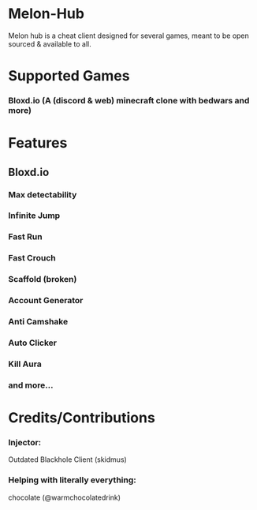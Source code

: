 # Melon-Hub
Melon hub is a cheat client designed for several games, meant to be open sourced & available to all.

# Supported Games
### Bloxd.io (A (discord & web) minecraft clone with bedwars and more)

# Features
## Bloxd.io
### Max detectability 
### Infinite Jump
### Fast Run
### Fast Crouch
### Scaffold (broken)
### Account Generator
### Anti Camshake
### Auto Clicker
### Kill Aura
### and more...

# Credits/Contributions
### Injector:
Outdated Blackhole Client (skidmus)
### Helping with literally everything:
chocolate (@warmchocolatedrink)